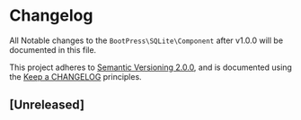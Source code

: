 # Changelog

All Notable changes to the `BootPress\SQLite\Component` after v1.0.0 will be documented in this file.

This project adheres to [Semantic Versioning 2.0.0](http://semver.org/spec/v2.0.0.html), and is documented using the [Keep a CHANGELOG](http://keepachangelog.com/) principles.

## [Unreleased]
